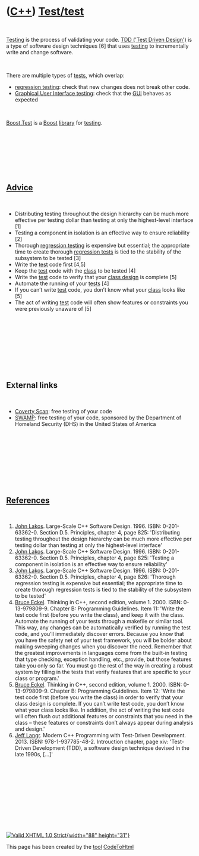 



 

 

 

 

 

([C++](Cpp.htm)) [Test/test](CppTest.htm)
=========================================

 

[Testing](CppTest.htm) is the process of validating your code. [TDD
('Test Driven Design')](CppTdd) is a type of software design techniques
\[6\] that uses [testing](CppTest.htm) to incrementally write and change
software.

 

There are multiple types of [tests](CppTest.htm), which overlap:

-   [regression testing](CppRegressionTest.htm): check that new changes
    does not break other code.
-   [Graphical User Interface testing](CppGuiTest.htm): check that the
    [GUI](CppGui.htm) behaves as expected

 

[Boost.Test](CppBoostTest.htm) is a [Boost](CppBoost.htm)
[library](CppLibrary.htm) for [testing](CppTest.htm).

 

 

 

 

[Advice](CppAdvice.htm)
-----------------------

 

-   Distributing testing throughout the design hierarchy can be much
    more effective per testing dollar than testing at only the
    highest-level interface \[1\]
-   Testing a component in isolation is an effective way to ensure
    reliability \[2\]
-   Thorough [regression testing](CppRegressionTest.htm) is expensive
    but essential; the appropriate time to create thorough [regression
    tests](CppRegressionTest.htm) is tied to the stability of the
    subsystem to be tested \[3\]
-   Write the [test](CppTest.htm) code first \[4,5\]
-   Keep the [test](CppTest.htm) code with the [class](CppClass.htm) to
    be tested \[4\]
-   Write the [test](CppTest.htm) code to verify that your [class
    design](CppClassDesign.htm) is complete \[5\]
-   Automate the running of your [tests](CppTest.htm) \[4\]
-   If you can’t write [test](CppTest.htm) code, you don’t know what
    your [class](CppClass.htm) looks like \[5\]
-   The act of writing [test](CppTest.htm) code will often show features
    or constraints you were previously unaware of \[5\]

 

 

 

 

 

External links
--------------

 

-   [Coverty Scan](https://scan.coverity.com/): free testing of your
    code
-   [SWAMP](https://continuousassurance.org): free testing of your code,
    sponsored by the Department of Homeland Security (DHS) in the United
    States of America

 

 

 

 

 

[References](CppReferences.htm)
-------------------------------

 

1.  [John Lakos](CppJohnLakos.htm). Large-Scale C++ Software Design.
    1996. ISBN: 0-201-63362-0. Section D.5. Principles, chapter 4, page
    825: 'Distributing testing throughout the design hierarchy can be
    much more effective per testing dollar than testing at only the
    highest-level interface'
2.  [John Lakos](CppJohnLakos.htm). Large-Scale C++ Software Design.
    1996. ISBN: 0-201-63362-0. Section D.5. Principles, chapter 4, page
    825: 'Testing a component in isolation is an effective way to ensure
    reliability'
3.  [John Lakos](CppJohnLakos.htm). Large-Scale C++ Software Design.
    1996. ISBN: 0-201-63362-0. Section D.5. Principles, chapter 4, page
    826: 'Thorough regression testing is expensive but essential; the
    appropriate time to create thorough regression tests is tied to the
    stability of the subsystem to be tested'
4.  [Bruce Eckel](CppBruceEckel.htm). Thinking in C++, second edition,
    volume 1. 2000. ISBN: 0-13-979809-9. Chapter B:
    Programming Guidelines. Item 11: 'Write the test code first (before
    you write the class), and keep it with the class. Automate the
    running of your tests through a makefile or similar tool. This way,
    any changes can be automatically verified by running the test code,
    and you’ll immediately discover errors. Because you know that you
    have the safety net of your test framework, you will be bolder about
    making sweeping changes when you discover the need. Remember that
    the greatest improvements in languages come from the built-in
    testing that type checking, exception handling, etc., provide, but
    those features take you only so far. You must go the rest of the way
    in creating a robust system by filling in the tests that verify
    features that are specific to your class or program.'
5.  [Bruce Eckel](CppBruceEckel.htm). Thinking in C++, second edition,
    volume 1. 2000. ISBN: 0-13-979809-9. Chapter B:
    Programming Guidelines. Item 12: 'Write the test code first (before
    you write the class) in order to verify that your class design
    is complete. If you can’t write test code, you don’t know what your
    class looks like. In addition, the act of writing the test code will
    often flush out additional features or constraints that you need in
    the class – these features or constraints don’t always appear during
    analysis and design.'
6.  [Jeff Langr](CppJeffLangr.htm). Modern C++ Programming with
    Test-Driven Development. 2013. ISBN: 978-1-937785-48-2. Introuction
    chapter, page xiv: 'Test-Driven Development (TDD), a software design
    technique devised in the late 1990s, \[...\]'

 

 

 

 

 





 

[![Valid XHTML 1.0 Strict](valid-xhtml10.png){width="88"
height="31"}](http://validator.w3.org/check?uri=referer)

This page has been created by the [tool](Tools.htm)
[CodeToHtml](ToolCodeToHtml.htm)
